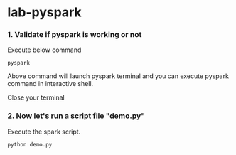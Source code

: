 # lab-pyspark

<!-- ![image](https://user-images.githubusercontent.com/115451707/196919992-edcfea8b-e3f6-4f35-9398-43be66b5622d.png) -->

### 1. Validate if pyspark is working or not

Execute below command

```
pyspark
```

Above command will launch pyspark terminal and you can execute pyspark command in interactive shell.

Close your terminal

### 2. Now let's run a script file "demo.py"

Execute the spark script.

```
python demo.py
```
